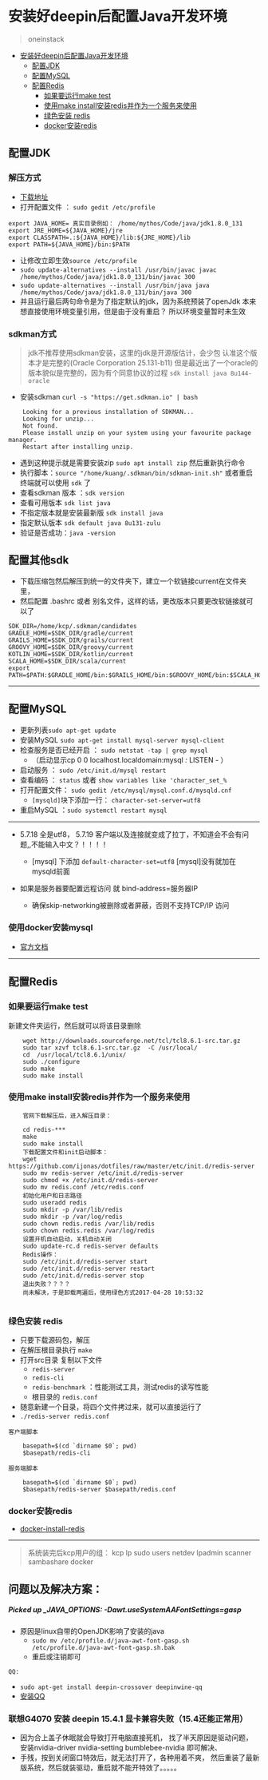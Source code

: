 # 安装好deepin后配置Java开发环境
> oneinstack

- [安装好deepin后配置Java开发环境](#%E5%AE%89%E8%A3%85%E5%A5%BDdeepin%E5%90%8E%E9%85%8D%E7%BD%AEjava%E5%BC%80%E5%8F%91%E7%8E%AF%E5%A2%83)
    - [配置JDK](#%E9%85%8D%E7%BD%AEjdk)
    - [配置MySQL](#%E9%85%8D%E7%BD%AEmysql)
    - [配置Redis](#%E9%85%8D%E7%BD%AEredis)
        - [如果要运行make test](#%E5%A6%82%E6%9E%9C%E8%A6%81%E8%BF%90%E8%A1%8Cmaketest)
        - [使用make install安装redis并作为一个服务来使用](#%E4%BD%BF%E7%94%A8makeinstall%E5%AE%89%E8%A3%85redis%E5%B9%B6%E4%BD%9C%E4%B8%BA%E4%B8%80%E4%B8%AA%E6%9C%8D%E5%8A%A1%E6%9D%A5%E4%BD%BF%E7%94%A8)
        - [绿色安装 redis](#%E7%BB%BF%E8%89%B2%E5%AE%89%E8%A3%85redis)
        - [docker安装redis](#docker%E5%AE%89%E8%A3%85redis)

## 配置JDK
### 解压方式
- [下载地址](http://www.oracle.com/technetwork/java/javase/downloads/index.html)
- 打开配置文件 ： `sudo gedit /etc/profile`

```
export JAVA_HOME= 真实目录例如： /home/mythos/Code/java/jdk1.8.0_131
export JRE_HOME=${JAVA_HOME}/jre
export CLASSPATH=.:${JAVA_HOME}/lib:${JRE_HOME}/lib
export PATH=${JAVA_HOME}/bin:$PATH
```

- 让修改立即生效`source /etc/profile`
- `sudo update-alternatives --install /usr/bin/javac javac /home/mythos/Code/java/jdk1.8.0_131/bin/javac 300`
- `sudo update-alternatives --install /usr/bin/java java /home/mythos/Code/java/jdk1.8.0_131/bin/java 300`
- 并且运行最后两句命令是为了指定默认的jdk，因为系统预装了openJdk 本来想直接使用环境变量引用，但是由于没有重启？ 所以环境变量暂时未生效

### sdkman方式 
> jdk不推荐使用sdkman安装，这里的jdk是开源版估计，会少包 认准这个版本才是完整的(Oracle Corporation 25.131-b11)
> 但是最近出了一个oracle的版本貌似是完整的，因为有个同意协议的过程 `sdk install java 8u144-oracle`

- 安装sdkman `curl -s "https://get.sdkman.io" | bash`

```
    Looking for a previous installation of SDKMAN...
    Looking for unzip...
    Not found.
    Please install unzip on your system using your favourite package manager.
    Restart after installing unzip.

```

- 遇到这种提示就是需要安装zip `sudo apt install zip` 然后重新执行命令
- 执行脚本：`source "/home/kuang/.sdkman/bin/sdkman-init.sh"` 或者重启终端就可以使用 `sdk` 了
- 查看sdkman 版本 ：`sdk version`
- 查看可用版本 `sdk list java ` 
- 不指定版本就是安装最新版 `sdk install java` 
- 指定默认版本 `sdk default java 8u131-zulu`
- 验证是否成功：`java -version`

## 配置其他sdk

- 下载压缩包然后解压到统一的文件夹下，建立一个软链接current在文件夹里，
- 然后配置 .bashrc 或者 别名文件，这样的话，更改版本只要更改软链接就可以了
```
SDK_DIR=/home/kcp/.sdkman/candidates
GRADLE_HOME=$SDK_DIR/gradle/current
GRAILS_HOME=$SDK_DIR/grails/current
GROOVY_HOME=$SDK_DIR/groovy/current
KOTLIN_HOME=$SDK_DIR/kotlin/current
SCALA_HOME=$SDK_DIR/scala/current
export PATH=$PATH:$GRADLE_HOME/bin:$GRAILS_HOME/bin:$GROOVY_HOME/bin:$SCALA_HOME/bin:$KOTLIN_HOME/bin
```
********************************

## 配置MySQL
- 更新列表` sudo apt-get update `
- 安装MySQL `sudo apt-get install mysql-server mysql-client`
- 检查服务是否已经开启 ： `sudo netstat -tap | grep mysql `
  - （启动显示cp 0 0 localhost.localdomain:mysql *:* LISTEN - ）
- 启动服务 ： `sudo /etc/init.d/mysql restart `
- 查看编码 ： `status` 或者 `show variables like 'character_set_%`
- 打开配置文件： `sudo gedit /etc/mysql/mysql.conf.d/mysqld.cnf`
    - `[mysqld]`块下添加一行： `character-set-server=utf8`
- 重启MySQL ：`sudo systemctl restart mysql`

*************
- 5.7.18 全是utf8， 5.7.19 客户端以及连接就变成了拉丁，不知道会不会有问题,,不能输入中文？！！！！
    -  [mysql] 下添加 `default-character-set=utf8` [mysql]没有就加在mysqld前面

- 如果是服务器要配置远程访问 就 bind-address=服务器IP
    - 确保skip-networking被删除或者屏蔽，否则不支持TCP/IP 访问

### 使用docker安装mysql
- [官方文档](https://hub.docker.com/_/mysql/)

**************************************
## 配置Redis
### 如果要运行make test
新建文件夹运行，然后就可以将该目录删除

```
    wget http://downloads.sourceforge.net/tcl/tcl8.6.1-src.tar.gz
    sudo tar xzvf tcl8.6.1-src.tar.gz  -C /usr/local/
    cd  /usr/local/tcl8.6.1/unix/
    sudo ./configure
    sudo make
    sudo make install
```

### 使用make install安装redis并作为一个服务来使用

```
    官网下载解压后，进入解压目录：

    cd redis-***
    make
    sudo make install
    下载配置文件和init启动脚本：
    wget https://github.com/ijonas/dotfiles/raw/master/etc/init.d/redis-server
    sudo mv redis-server /etc/init.d/redis-server
    sudo chmod +x /etc/init.d/redis-server
    sudo mv redis.conf /etc/redis.conf
    初始化用户和日志路径
    sudo useradd redis
    sudo mkdir -p /var/lib/redis
    sudo mkdir -p /var/log/redis
    sudo chown redis.redis /var/lib/redis
    sudo chown redis.redis /var/log/redis
    设置开机自动启动，关机自动关闭
    sudo update-rc.d redis-server defaults
    Redis操作：
    sudo /etc/init.d/redis-server start
    sudo /etc/init.d/redis-server restart
    sudo /etc/init.d/redis-server stop
    退出失败？？？？ 
    尚未解决，于是卸载两遍后，使用绿色方式2017-04-28 10:53:32
    
```

### 绿色安装 redis
- 只要下载源码包，解压
- 在解压根目录执行 `make`
- 打开src目录 复制以下文件
    - `redis-server`
    - `redis-cli`
    - `redis-benchmark` ：性能测试工具，测试redis的读写性能
    - 根目录的 `redis.conf`
- 随意新建一个目录，将四个文件拷过来，就可以直接运行了
- `./redis-server redis.conf`

`客户端脚本`
```
    basepath=$(cd `dirname $0`; pwd)
    $basepath/redis-cli
```
`服务端脚本`

```
    basepath=$(cd `dirname $0`; pwd)
    $basepath/redis-server $basepath/redis.conf
```

### docker安装redis
- [docker-install-redis](/Linux/Docker.md)


*********************************
> 系统装完后kcp用户的组： kcp lp sudo users netdev lpadmin scanner sambashare docker

## 问题以及解决方案：
##### Picked up _JAVA_OPTIONS: -Dawt.useSystemAAFontSettings=gasp
- 原因是linux自带的OpenJDK影响了安装的java
    - `sudo mv /etc/profile.d/java-awt-font-gasp.sh /etc/profile.d/java-awt-font-gasp.sh.bak`
    - 重启或注销即可

`QQ:`
- `sudo apt-get install deepin-crossover deepinwine-qq`
- [安装QQ](https://www.findhao.net/easycoding/1748)


### 联想G4070 安装 deepin 15.4.1 显卡兼容失败（15.4还能正常用）
- 因为合上盖子休眠就会导致打开电脑直接死机， 找了半天原因是驱动问题， 安装nvidia-driver nvidia-setting bumblebee-nvidia 即可解决、
- 手残，按到关闭窗口特效后，就无法打开了，各种用着不爽， 然后重装了最新版系统，然后就装驱动，重启就不能开特效了。。。。。
